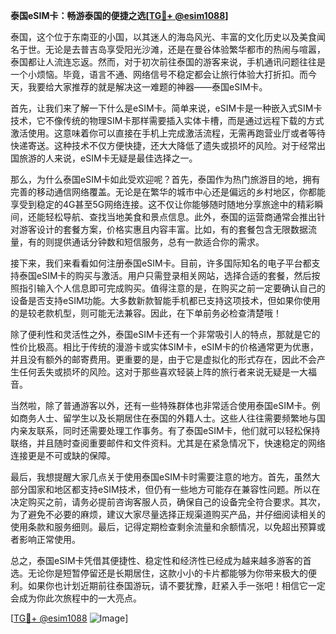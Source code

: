**泰国eSIM卡：畅游泰国的便捷之选[[TG💪+ @esim1088](https://t.me/s/esim1088)]**

泰国，这个位于东南亚的小国，以其迷人的海岛风光、丰富的文化历史以及美食闻名于世。无论是去普吉岛享受阳光沙滩，还是在曼谷体验繁华都市的热闹与喧嚣，泰国都让人流连忘返。然而，对于初次前往泰国的游客来说，手机通讯问题往往是一个小烦恼。毕竟，语言不通、网络信号不稳定都会让旅行体验大打折扣。而今天，我要给大家推荐的就是解决这一难题的神器——泰国eSIM卡。

首先，让我们来了解一下什么是eSIM卡。简单来说，eSIM卡是一种嵌入式SIM卡技术，它不像传统的物理SIM卡那样需要插入实体卡槽，而是通过远程下载的方式激活使用。这意味着你可以直接在手机上完成激活流程，无需再跑营业厅或者等待快递寄送。这种技术不仅方便快捷，还大大降低了遗失或损坏的风险。对于经常出国旅游的人来说，eSIM卡无疑是最佳选择之一。

那么，为什么泰国eSIM卡如此受欢迎呢？首先，泰国作为热门旅游目的地，拥有完善的移动通信网络覆盖。无论是在繁华的城市中心还是偏远的乡村地区，你都能享受到稳定的4G甚至5G网络连接。这不仅让你能够随时随地分享旅途中的精彩瞬间，还能轻松导航、查找当地美食和景点信息。此外，泰国的运营商通常会推出针对游客设计的套餐方案，价格实惠且内容丰富。比如，有的套餐包含无限数据流量，有的则提供通话分钟数和短信服务，总有一款适合你的需求。

接下来，我们来看看如何注册泰国eSIM卡。目前，许多国际知名的电子平台都支持泰国eSIM卡的购买与激活。用户只需登录相关网站，选择合适的套餐，然后按照指引输入个人信息即可完成购买。值得注意的是，在购买之前一定要确认自己的设备是否支持eSIM功能。大多数新款智能手机都已支持这项技术，但如果你使用的是较老款机型，则可能无法兼容。因此，在下单前务必检查清楚哦！

除了便利性和灵活性之外，泰国eSIM卡还有一个非常吸引人的特点，那就是它的性价比极高。相比于传统的漫游卡或实体SIM卡，eSIM卡的价格通常更为优惠，并且没有额外的邮寄费用。更重要的是，由于它是虚拟化的形式存在，因此不会产生任何丢失或损坏的风险。这对于那些喜欢轻装上阵的旅行者来说无疑是一大福音。

当然啦，除了普通游客以外，还有一些特殊群体也非常适合使用泰国eSIM卡。例如商务人士、留学生以及长期居住在泰国的外籍人士。这些人往往需要频繁地与国内亲友联系，同时还需要处理工作事务。有了泰国eSIM卡，他们就可以轻松保持联络，并且随时查阅重要邮件和文件资料。尤其是在紧急情况下，快速稳定的网络连接更是不可或缺的保障。

最后，我想提醒大家几点关于使用泰国eSIM卡时需要注意的地方。首先，虽然大部分国家和地区都支持eSIM技术，但仍有一些地方可能存在兼容性问题。所以在决定购买之前，请务必提前咨询客服人员，确保自己的设备完全符合要求。其次，为了避免不必要的麻烦，建议大家尽量选择正规渠道购买产品，并仔细阅读相关的使用条款和服务细则。最后，记得定期检查剩余流量和余额情况，以免超出预算或者影响正常使用。

总之，泰国eSIM卡凭借其便捷性、稳定性和经济性已经成为越来越多游客的首选。无论你是短暂停留还是长期居住，这款小小的卡片都能够为你带来极大的便利。如果你也计划近期前往泰国游玩，请不要犹豫，赶紧入手一张吧！相信它一定会成为你此次旅程中的一大亮点。

[[TG💪+ @esim1088](https://t.me/s/esim1088) ![Image](https://i.postimg.cc/4NQfJmqS/Snipaste-2025-05-13-00-14-12.png)]
